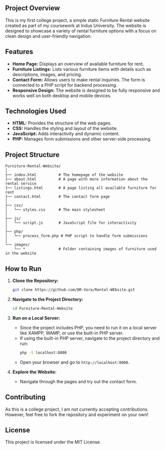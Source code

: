 ## Project Overview

This is my first college project, a simple static Furniture Rental website created as part of my coursework at Indus University. The website is designed to showcase a variety of rental furniture options with a focus on clean design and user-friendly navigation.

## Features

- **Home Page:** Displays an overview of available furniture for rent.
- **Furniture Listings:** Lists various furniture items with details such as descriptions, images, and pricing.
- **Contact Form:** Allows users to make rental inquiries. The form is connected to a PHP script for backend processing.
- **Responsive Design:** The website is designed to be fully responsive and works well on both desktop and mobile devices.

## Technologies Used

- **HTML:** Provides the structure of the web pages.
- **CSS:** Handles the styling and layout of the website.
- **JavaScript:** Adds interactivity and dynamic content.
- **PHP:** Manages form submissions and other server-side processing.

## Project Structure

```plaintext
Furniture-Rental-Website/
│
├── index.html          # The homepage of the website
├── about.html          # A page with more information about the rental service
├── listings.html       # A page listing all available furniture for rent
├── contact.html        # The contact form page
│
├── css/
│   └── styles.css      # The main stylesheet
│
├── js/
│   └── script.js       # JavaScript file for interactivity
│
├── php/
│   └── process_form.php # PHP script to handle form submissions
│
└── images/
    └── *               # Folder containing images of furniture used in the website
```

## How to Run

1. **Clone the Repository:**
   ```bash
   git clone https://github.com/DR-Vora/Rental-WEbsite.git
   ```

2. **Navigate to the Project Directory:**
   ```bash
   cd Furniture-Rental-Website
   ```

3. **Run on a Local Server:**
   - Since the project includes PHP, you need to run it on a local server like XAMPP, WAMP, or use the built-in PHP server.
   - If using the built-in PHP server, navigate to the project directory and run:
     ```bash
     php -S localhost:8000
     ```
   - Open your browser and go to `http://localhost:8000`.

4. **Explore the Website:**
   - Navigate through the pages and try out the contact form.

## Contributing

As this is a college project, I am not currently accepting contributions. However, feel free to fork the repository and experiment on your own!

## License

This project is licensed under the MIT License.
